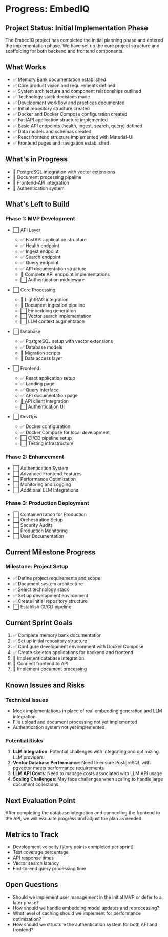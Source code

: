 # Progress: EmbedIQ

## Project Status: Initial Implementation Phase

The EmbedIQ project has completed the initial planning phase and entered the implementation phase. We have set up the core project structure and scaffolding for both backend and frontend components.

## What Works

- ✅ Memory Bank documentation established
- ✅ Core product vision and requirements defined
- ✅ System architecture and component relationships outlined
- ✅ Technology stack decisions made
- ✅ Development workflow and practices documented
- ✅ Initial repository structure created
- ✅ Docker and Docker Compose configuration created
- ✅ FastAPI application structure implemented
- ✅ Basic API endpoints (health, ingest, search, query) defined
- ✅ Data models and schemas created
- ✅ React frontend structure implemented with Material-UI
- ✅ Frontend pages and navigation established

## What's in Progress

- 🔄 PostgreSQL integration with vector extensions
- 🔄 Document processing pipeline
- 🔄 Frontend-API integration
- 🔄 Authentication system

## What's Left to Build

### Phase 1: MVP Development

- ⬜ API Layer

  - ✅ FastAPI application structure
  - ✅ Health endpoint
  - ✅ Ingest endpoint
  - ✅ Search endpoint
  - ✅ Query endpoint
  - ✅ API documentation structure
  - 🔄 Complete API endpoint implementations
  - ⬜ Authentication middleware

- ⬜ Core Processing

  - 🔄 LightRAG integration
  - 🔄 Document ingestion pipeline
  - ⬜ Embedding generation
  - ⬜ Vector search implementation
  - ⬜ LLM context augmentation

- ⬜ Database

  - ✅ PostgreSQL setup with vector extensions
  - ✅ Database models
  - 🔄 Migration scripts
  - 🔄 Data access layer

- ⬜ Frontend

  - ✅ React application setup
  - ✅ Landing page
  - ✅ Query interface
  - ✅ API documentation page
  - 🔄 API client integration
  - ⬜ Authentication UI

- ⬜ DevOps
  - ✅ Docker configuration
  - ✅ Docker Compose for local development
  - ⬜ CI/CD pipeline setup
  - ⬜ Testing infrastructure

### Phase 2: Enhancement

- ⬜ Authentication System
- ⬜ Advanced Frontend Features
- ⬜ Performance Optimization
- ⬜ Monitoring and Logging
- ⬜ Additional LLM Integrations

### Phase 3: Production Deployment

- ⬜ Containerization for Production
- ⬜ Orchestration Setup
- ⬜ Security Audits
- ⬜ Production Monitoring
- ⬜ User Documentation

## Current Milestone Progress

### Milestone: Project Setup

- ✅ Define project requirements and scope
- ✅ Document system architecture
- ✅ Select technology stack
- ✅ Set up development environment
- ✅ Create initial repository structure
- ⬜ Establish CI/CD pipeline

## Current Sprint Goals

1. ✅ Complete memory bank documentation
2. ✅ Set up initial repository structure
3. ✅ Configure development environment with Docker Compose
4. ✅ Create skeleton applications for backend and frontend
5. 🔄 Implement database integration
6. 🔄 Connect frontend to API
7. 🔄 Implement document processing

## Known Issues and Risks

### Technical Issues

- Mock implementations in place of real embedding generation and LLM integration
- File upload and document processing not yet implemented
- Authentication system not yet implemented

### Potential Risks

1. **LLM Integration**: Potential challenges with integrating and optimizing LLM providers
2. **Vector Database Performance**: Need to ensure PostgreSQL with pgvector meets performance requirements
3. **LLM API Costs**: Need to manage costs associated with LLM API usage
4. **Scaling Challenges**: May face challenges when scaling to handle large document collections

## Next Evaluation Point

After completing the database integration and connecting the frontend to the API, we will evaluate progress and adjust the plan as needed.

## Metrics to Track

- Development velocity (story points completed per sprint)
- Test coverage percentage
- API response times
- Vector search latency
- End-to-end query processing time

## Open Questions

- Should we implement user management in the initial MVP or defer to a later phase?
- How should we handle embedding model updates and reprocessing?
- What level of caching should we implement for performance optimization?
- How should we structure the authentication system for both API and frontend?
